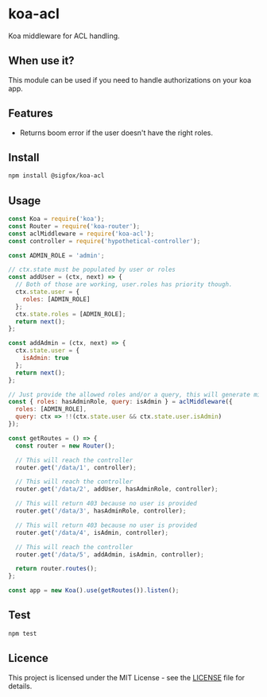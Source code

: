 # koa-acl

Koa middleware for ACL handling.

## When use it?

This module can be used if you need to handle authorizations on your koa app.

## Features

- Returns boom error if the user doesn't have the right roles.

## Install

```bash
npm install @sigfox/koa-acl
```

## Usage

```javascript
const Koa = require('koa');
const Router = require('koa-router');
const aclMiddleware = require('koa-acl');
const controller = require('hypothetical-controller');

const ADMIN_ROLE = 'admin';

// ctx.state must be populated by user or roles
const addUser = (ctx, next) => {
  // Both of those are working, user.roles has priority though.
  ctx.state.user = {
    roles: [ADMIN_ROLE]
  };
  ctx.state.roles = [ADMIN_ROLE];
  return next();
};

const addAdmin = (ctx, next) => {
  ctx.state.user = {
    isAdmin: true
  };
  return next();
};

// Just provide the allowed roles and/or a query, this will generate middlewares that you can use together or separately
const { roles: hasAdminRole, query: isAdmin } = aclMiddleware({
  roles: [ADMIN_ROLE],
  query: ctx => !!(ctx.state.user && ctx.state.user.isAdmin)
});

const getRoutes = () => {
  const router = new Router();

  // This will reach the controller
  router.get('/data/1', controller);

  // This will reach the controller
  router.get('/data/2', addUser, hasAdminRole, controller);

  // This will return 403 because no user is provided
  router.get('/data/3', hasAdminRole, controller);

  // This will return 403 because no user is provided
  router.get('/data/4', isAdmin, controller);

  // This will reach the controller
  router.get('/data/5', addAdmin, isAdmin, controller);

  return router.routes();
};

const app = new Koa().use(getRoutes()).listen();
```

## Test

```bash
npm test
```

## Licence

This project is licensed under the MIT License - see the [LICENSE](https://gitlab.partners.sigfox.com/sigfox/flive-app/blob/master/LICENSE) file for details.
